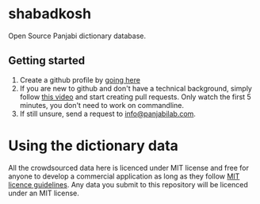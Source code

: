 # shabadkosh
Open Source Panjabi dictionary database.

## Getting started
1. Create a github profile by [going here](https://github.com/join)
2. If you are new to github and don't have a technical background, simply follow [this video](https://www.youtube.com/watch?v=jLWZaFzPS6Q) and start creating pull requests. Only watch the first 5 minutes, you don't need to work on commandline.
3. If still unsure, send a request to [info@panjabilab.com](mailto:info@panjabilab.com).

# Using the dictionary data
All the crowdsourced data here is licenced under MIT license and free for anyone to develop a commercial application as long as they follow [MIT licence guidelines](https://opensource.org/licenses/MIT). Any data you submit to this repository will be licenced under an MIT license.
